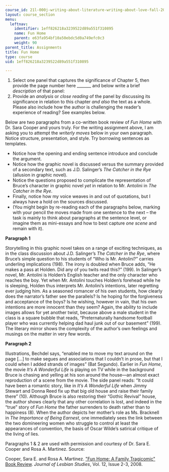 ```yaml
---
course_id: 21l-000j-writing-about-literature-writing-about-love-fall-2015
layout: course_section
menu:
  leftnav:
    identifier: 1eff826218a3239522d89a551f310895
    name: Fun Home
    parent: e63fa954bf10a50ebdc5d0a749efc0c3
    weight: 90
parent_title: Assignments
title: Fun Home
type: course
uid: 1eff826218a3239522d89a551f310895

---
```


1.  Select one panel that captures the significance of Chapter 5, then provide the page number here \_\_\_\_\_\_\_ and below write a brief _description_ of that panel:
2.  Provide an _analysis_ or _close reading_ of the panel by discussing its significance in relation to this chapter _and also_ the text as a whole. Please also include how the author is challenging the reader’s experience of reading? See examples below.

Below are two paragraphs from a co-written book review of _Fun Home_ with Dr. Sara Cooper and yours truly. For the writing assignment above, I am asking you to attempt the _writerly moves_ below in your own paragraph. Notice structure, presentation, and style. Try borrowing sentences as templates.

*   Notice how the opening and ending sentence introduce and conclude the argument.
*   Notice how the graphic novel is discussed versus the summary provided of a secondary text, such as J.D. Salinger’s _The Catcher in the Rye_ (allusion in graphic novel).
*   Notice the questions proposed to complicate the representation of Bruce’s character in graphic novel _yet_ in relation to Mr. Antolini in _The Catcher in the Rye_.
*   Finally, notice how my voice weaves in and out of quotations, but I always have a hold on the sources discussed.
*   (You might begin by re-reading each of the paragraphs below, marking with your pencil the moves made from one sentence to the next – the task is mainly to think about paragraphs at the sentence level, or imagine them as mini-essays and how to best capture _one scene_ and remain with it).

**Paragraph 1**

Storytelling in this graphic novel takes on a range of exciting techniques, as in the class discussion about J.D. Salinger’s _The Catcher in the Rye_, where Bruce’s simple question to his students of “Who is Mr. Antolini?” carries underling implications (198). The irony is doubled when Bruce adds, “He makes a pass at Holden. Did any of you twits read this?” (199). In Salinger’s novel, Mr. Antolini is Holden’s English teacher and the only character who reaches the boy. Yet when Mr. Antolini touches Holden’s forehead while he is sleeping, Holden thus interprets Mr. Antolini’s intentions, later regretting ever judging him. As a seasoned romancer of his own students, how clearly does the narrator’s father see the parallels? Is he hoping for the forgiveness and acceptance of the boys? Is he wishing, however in vain, that his own intentions are more innocent than they seem? Again, the ability to include images allows for yet another twist, because above a male student in the class is a square bubble that reads, “Preternaturally handsome football player who was currently helping dad haul junk out of our basement” (199). The literary mirror shows the complexity of the author’s own feelings and musings on the matter in very few words.

**Paragraph 2**

Illustrations, Bechdel says, “enabled me to move my text around on the page \[…\] to make segues and associations that I couldn’t in prose, but that I could when I added strands of images” (Bat Segundo). Earlier in _Fun Home_, the movie _It’s A Wonderful Life_ is playing on TV while in the background Bruce is chasing and yelling at his son around the house—an almost exact reproduction of a scene from the movie. The side panel reads: “It could have been a romantic story, like in _It’s A Wonderful Life_ when Jimmy Stewart and Donna Reed fix up that big old house and raise their family there” (10). Although Bruce is also restoring their “Gothic Revival” house, the author shows clearly that any other correlation is lost, and indeed in the “true” story of _Fun Home_ the father surrenders to death rather than to happiness (8). When the author depicts her mother’s role as Ms. Bracknell in _The Importance of Being Earnest_, one immediately sees the link between the two domineering women who struggle to control at least the appearances of convention, the basis of Oscar Wilde’s satirical critique of the living of lies.

Paragraphs 1 & 2 are used with permission and courtesy of Dr. Sara E. Cooper and Rosa A. Martinez. Source:

Cooper, Sara E. and Rosa A. Martinez. ["Fun Home: A Family Tragicomic" Book Review](http://www.tandfonline.com/doi/abs/10.1080/10894160802161521). _Journal of Lesbian Studies_, Vol. 12, Issue 2-3, 2008.